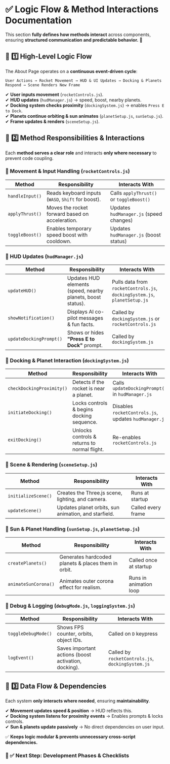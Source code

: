 # ✅ Logic Flow & Method Interactions Documentation

This section **fully defines how methods interact** across components, ensuring **structured communication and predictable behavior.** 🚀  

## 📌 1️⃣ High-Level Logic Flow
The About Page operates on a **continuous event-driven cycle**:  

```plaintext
User Actions → Rocket Movement → HUD & UI Updates → Docking & Planets Respond → Scene Renders New Frame
```

✔ **User inputs movement** (`rocketControls.js`).  
✔ **HUD updates** (`hudManager.js`) → speed, boost, nearby planets.  
✔ **Docking system checks proximity** (`dockingSystem.js`) → enables `Press E to Dock`.  
✔ **Planets continue orbiting & sun animates** (`planetSetup.js`, `sunSetup.js`).  
✔ **Frame updates & renders** (`sceneSetup.js`).  

## 📌 2️⃣ Method Responsibilities & Interactions
Each **method serves a clear role** and interacts **only where necessary** to prevent code coupling.

### 🔹 Movement & Input Handling (`rocketControls.js`)
| **Method** | **Responsibility** | **Interacts With** |
|------------|------------------|-----------------|
| `handleInput()` | Reads keyboard inputs (`WASD`, `Shift` for boost). | Calls `applyThrust()` or `toggleBoost()` |
| `applyThrust()` | Moves the rocket forward based on acceleration. | Updates `hudManager.js` (speed changes) |
| `toggleBoost()` | Enables temporary speed boost with cooldown. | Updates `hudManager.js` (boost status) |

### 🔹 HUD Updates (`hudManager.js`)
| **Method** | **Responsibility** | **Interacts With** |
|------------|------------------|-----------------|
| `updateHUD()` | Updates HUD elements (speed, nearby planets, boost status). | Pulls data from `rocketControls.js`, `dockingSystem.js`, `planetSetup.js` |
| `showNotification()` | Displays AI co-pilot messages & fun facts. | Called by `dockingSystem.js` or `rocketControls.js` |
| `updateDockingPrompt()` | Shows or hides **"Press E to Dock"** prompt. | Called by `dockingSystem.js` |

### 🔹 Docking & Planet Interaction (`dockingSystem.js`)
| **Method** | **Responsibility** | **Interacts With** |
|------------|------------------|-----------------|
| `checkDockingProximity()` | Detects if the rocket is near a planet. | Calls `updateDockingPrompt()` in `hudManager.js` |
| `initiateDocking()` | Locks controls & begins docking sequence. | Disables `rocketControls.js`, updates `hudManager.js` |
| `exitDocking()` | Unlocks controls & returns to normal flight. | Re-enables `rocketControls.js` |

### 🔹 Scene & Rendering (`sceneSetup.js`)
| **Method** | **Responsibility** | **Interacts With** |
|------------|------------------|-----------------|
| `initializeScene()` | Creates the Three.js scene, lighting, and camera. | Runs at startup |
| `updateScene()` | Updates planet orbits, sun animation, and starfield. | Called every frame |

### 🔹 Sun & Planet Handling (`sunSetup.js`, `planetSetup.js`)
| **Method** | **Responsibility** | **Interacts With** |
|------------|------------------|-----------------|
| `createPlanets()` | Generates hardcoded planets & places them in orbit. | Called once at startup |
| `animateSunCorona()` | Animates outer corona effect for realism. | Runs in animation loop |

### 🔹 Debug & Logging (`debugMode.js`, `loggingSystem.js`)
| **Method** | **Responsibility** | **Interacts With** |
|------------|------------------|-----------------|
| `toggleDebugMode()` | Shows FPS counter, orbits, object IDs. | Called on `D` keypress |
| `logEvent()` | Saves important actions (boost activation, docking). | Called by `rocketControls.js`, `dockingSystem.js` |

## 📌 3️⃣ Data Flow & Dependencies
Each system **only interacts where needed**, ensuring **maintainability**.

✔ **Movement updates speed & position** → HUD reflects this.  
✔ **Docking system listens for proximity events** → Enables prompts & locks controls.  
✔ **Sun & planets update passively** → No direct dependencies on user input.  

✅ **Keeps logic modular & prevents unnecessary cross-script dependencies.**  

### 📌 ✅ Next Step: Development Phases & Checklists
